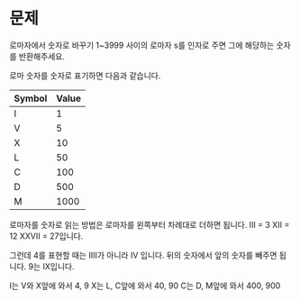 # 문제
로마자에서 숫자로 바꾸기  1~3999 사이의 로마자 s를 인자로 주면 그에 해당하는 숫자를 반환해주세요.

로마 숫자를 숫자로 표기하면 다음과 같습니다.  

Symbol   |    Value
---|---
I        |     1
V        |     5
X        |     10
L        |     50
C        |     100
D        |     500
M        |     1000

로마자를 숫자로 읽는 방법은 로마자를 왼쪽부터 차례대로 더하면 됩니다.
III = 3
XII = 12
XXVII = 27입니다. 


그런데 4를 표현할 때는 IIII가 아니라 IV 입니다.
뒤의 숫자에서 앞의 숫자를 빼주면 됩니다.
9는 IX입니다. 

I는 V와 X앞에 와서 4, 9
X는 L, C앞에 와서 40, 90
C는 D, M앞에 와서 400, 900